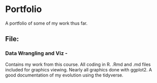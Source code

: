 # Portfolio
A portfolio of some of my work thus far.

## File:
### Data Wrangling and Viz - 
Contains my work from this course. All coding in R. .Rmd and .md files included for graphics viewing. Nearly all graphics done with ggplot2. A good documentation of my evolution using the tidyverse.
